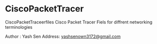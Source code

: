 # CiscoPacketTracer
CiscoPacketTraceerfiles
Cisco Packet Tracer Fiels for diffrent networking terminologies 

Author : Yash Sen
Address: yashsenown3172@gmail.com
